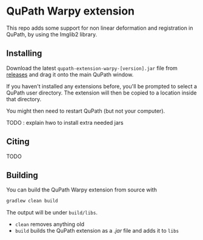 # QuPath Warpy extension

This repo adds some support for non linear deformation and registration in QuPath, by using the Imglib2 library.

## Installing

Download the latest `qupath-extension-warpy-[version].jar` file from [releases](https://github.com/biop/qupath-extension-warpy/releases) and drag it onto the main QuPath window.

If you haven't installed any extensions before, you'll be prompted to select a QuPath user directory.
The extension will then be copied to a location inside that directory.

You might then need to restart QuPath (but not your computer).

TODO : explain hwo to install extra needed jars

## Citing

TODO

## Building

You can build the QuPath Warpy extension from source with

```bash
gradlew clean build
```

The output will be under `build/libs`.

* `clean` removes anything old
* `build` builds the QuPath extension as a *.jar* file and adds it to `libs` 
